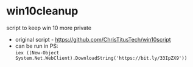 # win10cleanup

script to keep win 10 more private

- original script - https://github.com/ChrisTitusTech/win10script
- can be run in PS:  
     `iex ((New-Object System.Net.WebClient).DownloadString('https://bit.ly/33IpZX9'))`

